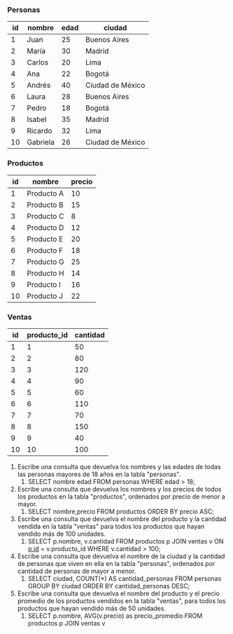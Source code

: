 ### Personas

| id  | nombre   | edad | ciudad           |
| --- | -------- | ---- | ---------------- |
| 1   | Juan     | 25   | Buenos Aires     |
| 2   | María    | 30   | Madrid           |
| 3   | Carlos   | 20   | Lima             |
| 4   | Ana      | 22   | Bogotá           |
| 5   | Andrés   | 40   | Ciudad de México |
| 6   | Laura    | 28   | Buenos Aires     |
| 7   | Pedro    | 18   | Bogotá           |
| 8   | Isabel   | 35   | Madrid           |
| 9   | Ricardo  | 32   | Lima             |
| 10  | Gabriela | 26   | Ciudad de México |

### Productos

| id  | nombre     | precio |
| --- | ---------- | ------ |
| 1   | Producto A | 10     |
| 2   | Producto B | 15     |
| 3   | Producto C | 8      |
| 4   | Producto D | 12     |
| 5   | Producto E | 20     |
| 6   | Producto F | 18     |
| 7   | Producto G | 25     |
| 8   | Producto H | 14     |
| 9   | Producto I | 16     |
| 10  | Producto J | 22     |

### Ventas

| id  | producto_id | cantidad |
| --- | ----------- | -------- |
| 1   | 1           | 50       |
| 2   | 2           | 80       |
| 3   | 3           | 120      |
| 4   | 4           | 90       |
| 5   | 5           | 60       |
| 6   | 6           | 110      |
| 7   | 7           | 70       |
| 8   | 8           | 150      |
| 9   | 9           | 40       |
| 10  | 10          | 100      |

1. Escribe una consulta que devuelva los nombres y las edades de todas las personas mayores de 18 años en la tabla "personas".
   1. SELECT nombre edad
      FROM personas
      WHERE edad > 18;
2. Escribe una consulta que devuelva los nombres y los precios de todos los productos en la tabla "productos", ordenados por precio de menor a mayor.
   1. SELECT nombre,precio
      FROM productos
      ORDER BY precio ASC;
3. Escribe una consulta que devuelva el nombre del producto y la cantidad vendida en la tabla "ventas" para todos los productos que hayan vendido más de 100 unidades.
   1. SELECT p.nombre, v.cantidad
      FROM productos p
      JOIN ventas v ON [p.id](http://p.id/) = v.producto_id
      WHERE v.cantidad > 100;
4. Escribe una consulta que devuelva el nombre de la ciudad y la cantidad de personas que viven en ella en la tabla "personas", ordenados por cantidad de personas de mayor a menor.
   1. SELECT ciudad, COUNT(\*) AS cantidad_personas
      FROM personas
      GROUP BY ciudad
      ORDER BY cantidad_personas DESC;
5. Escribe una consulta que devuelva el nombre del producto y el precio promedio de los productos vendidos en la tabla "ventas", para todos los productos que hayan vendido más de 50 unidades.
   1. SELECT p.nombre, AVG(v.precio) as precio_promedio
      FROM productos p
      JOIN ventas v
